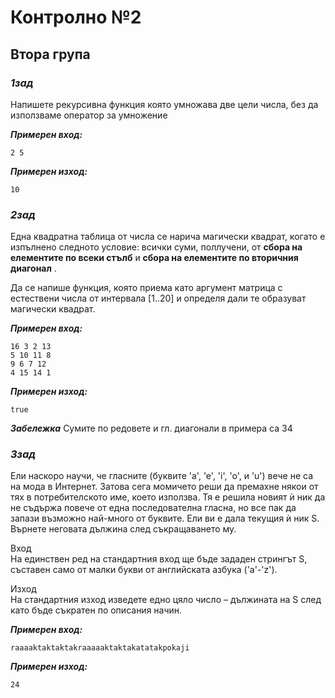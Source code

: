 # Контролно №2

## Втора група

###  ***1зад***
Напишете рекурсивна функция която умножава две цели числа, без да използваме оператор за умножение

***Примерен вход:***
 ```
 2 5
 ```

 ***Примерен изход:***
 ```
 10
 ````

### ***2зад***
Една квадратна таблица от числа се нарича магически квадрат, когато е изпълнено следното условие: всички суми, поллучени, от **сбора на елементите по всеки стълб** и **сбора на елементите по вторичния диагонал** .

Да се напише функция, която приема като аргумент матрица с  естествени числа от интервала [1..20] и определя дали те образуват магически квадрат. 

***Примерен вход:***
```
16 3 2 13
5 10 11 8
9 6 7 12
4 15 14 1
```

***Примерен изход:***
```
true
```

***Забележка***
Сумите по редовете и гл. диагонали в примера са 34



### ***3зад***

Ели наскоро научи, че гласните (буквите 'a', 'e', 'i', 'o', и 'u') вече не са на мода в Интернет. Затова сега момичето реши да премахне някои от тях в потребителското име, което използва. Тя е решила новият ѝ ник да не съдържа повече от една последователна гласна, но все пак да запази възможно най-много от буквите.
Ели ви е дала текущия ѝ ник S. Върнете неговата дължина след съкращаването му. 

Вход  
На единствен ред на стандартния вход ще бъде зададен стрингът S, съставен само от малки букви от английската азбука ('a'-'z').  

Изход  
На стандартния изход изведете едно цяло число – дължината на S след като бъде съкратен по описания начин.

***Примерен вход:***
```
raaaaktaktaktakraaaaaktaktakatatakpokaji
```

***Примерен изход:***
```
24
```
